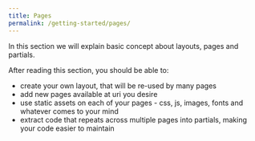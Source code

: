```yaml
---
title: Pages
permalink: /getting-started/pages/
---
```


In this section we will explain basic concept about layouts, pages and partials.

After reading this section, you should be able to:

* create your own layout, that will be re-used by many pages
* add new pages available at uri you desire
* use static assets on each of your pages - css, js, images, fonts and whatever comes to your mind
* extract code that repeats across multiple pages into partials, making your code easier to maintain
